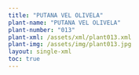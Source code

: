```yaml
---
title: "PUTANA VEL OLIVELA"
plant-name: "PUTANA VEL OLIVELA"
plant-number: "013"
plant-xml: /assets/xml/plant013.xml
plant-img: /assets/img/plant013.jpg
layout: single-xml
toc: true
---
```

